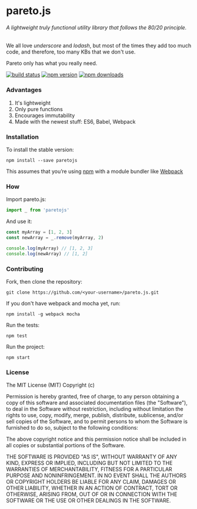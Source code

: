 # pareto.js

###### A lightweight truly functional utility library that follows the 80/20 principle.

We all love *underscore* and *lodash*, but most of the times they add too much code, and therefore, too many KBs that we don't use.

Pareto only has what you really need.

[![build status](https://img.shields.io/travis/concretesolutions/pareto.js/master.svg?style=flat-square)](https://travis-ci.org/concretesolutions/pareto.js)
[![npm version](https://img.shields.io/npm/v/paretojs.svg?style=flat-square)](https://www.npmjs.com/package/paretojs)
[![npm downloads](https://img.shields.io/npm/dm/paretojs.svg?style=flat-square)](https://www.npmjs.com/package/paretojs)

### Advantages

1. It's lightweight
2. Only pure functions
3. Encourages immutability
4. Made with the newest stuff: ES6, Babel, Webpack

### Installation

To install the stable version:

```
npm install --save paretojs
```

This assumes that you’re using [npm](https://www.npmjs.com/) with a module bundler like [Webpack](http://webpack.github.io)

### How

Import pareto.js:

```js
import _ from 'paretojs'
```

And use it:

```js
const myArray = [1, 2, 3]
const newArray = _.remove(myArray, 2)

console.log(myArray) // [1, 2, 3]
console.log(newArray) // [1, 2]

```

### Contributing

Fork, then clone the repository:

```
git clone https://github.com/<your-username>/pareto.js.git
```

If you don't have webpack and mocha yet, run:

```
npm install -g webpack mocha
```

Run the tests:

```
npm test
```

Run the project:

```
npm start
```

### License

The MIT License (MIT)
Copyright (c) <year> <copyright holders>

Permission is hereby granted, free of charge, to any person obtaining a copy of this software and associated documentation files (the "Software"), to deal in the Software without restriction, including without limitation the rights to use, copy, modify, merge, publish, distribute, sublicense, and/or sell copies of the Software, and to permit persons to whom the Software is furnished to do so, subject to the following conditions:

The above copyright notice and this permission notice shall be included in all copies or substantial portions of the Software.

THE SOFTWARE IS PROVIDED "AS IS", WITHOUT WARRANTY OF ANY KIND, EXPRESS OR IMPLIED, INCLUDING BUT NOT LIMITED TO THE WARRANTIES OF MERCHANTABILITY, FITNESS FOR A PARTICULAR PURPOSE AND NONINFRINGEMENT. IN NO EVENT SHALL THE AUTHORS OR COPYRIGHT HOLDERS BE LIABLE FOR ANY CLAIM, DAMAGES OR OTHER LIABILITY, WHETHER IN AN ACTION OF CONTRACT, TORT OR OTHERWISE, ARISING FROM, OUT OF OR IN CONNECTION WITH THE SOFTWARE OR THE USE OR OTHER DEALINGS IN THE SOFTWARE.

